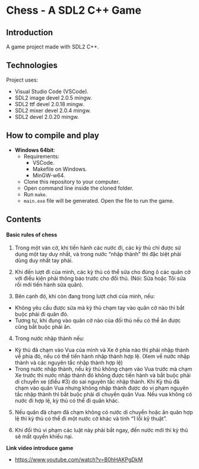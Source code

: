 # Chess - A SDL2 C++ Game

## Introduction

A game project made with SDL2 C++.

## Technologies

Project uses:

- Visual Studio Code (VSCode).
- SDL2 image devel 2.0.5 mingw.
- SDL2 ttf devel 2.0.18 mingw.
- SDL2 mixer devel 2.0.4 mingw.
- SDL2 devel 2.0.20 mingw.

## How to compile and play

- **Windows 64bit**: 
    - Requirements:
        - VSCode.
        - Makefile on Windows.
        - MinGW-w64.
    - Clone this repository to your computer.
    - Open command line inside the cloned folder.
    - Run `make`.
    - `main.exe` file will be generated. Open the file to run the game.



## Contents

#### Basic rules of chess

1. Trong một ván cờ, khi tiến hành các nước đi, các kỳ thủ chỉ được sử dụng một tay duy nhất, và trong nước “nhập thành” thì đặc biệt phải dùng duy nhất tay phải.

2. Khi đến lượt đi của mình, các kỳ thủ có thể sửa cho đúng ô các quân cờ với điều kiện phải thông báo trước cho đối thủ. (Nói: Sửa hoặc Tôi sửa rồi mới tiến hành sửa quân).

3. Bên cạnh đó, khi còn đang trong lượt chơi của mình, nếu:

- Không yêu cầu được sửa mà kỳ thủ chạm tay vào quân cờ nào thì bắt buộc phải đi quân đó.
- Tương tự, khi đụng vào quân cờ nào của đối thủ nếu có thể ăn được cũng bắt buộc phải ăn.
4. Trong nước nhập thành nếu:

- Kỳ thủ đã chạm vào Vua của mình và Xe ở phía nào thì phải nhập thành về phía đó, nếu có thể tiến hành nhập thành hợp lệ. (Xem về nước nhập thành và các nguyên tắc nhập thành hợp lệ)
- Trong nước nhập thành, nếu kỳ thủ không chạm vào Vua trước mà chạm Xe trước thì nước nhập thành đó không được tiến hành và bắt buộc phải di chuyển xe (điều #3) do sai nguyên tắc nhập thành.
Khi Kỳ thủ đã chạm vào quân Vua nhưng không nhập thành được do vi phạm nguyên tắc nhập thành thì bắt buộc phải di chuyển quân Vua. Nếu vua không có nước đi hợp lệ, kỳ thủ có thể đi quân khác.

5. Nếu quân đã chạm đã chạm không có nước di chuyển hoặc ăn quân hợp lệ thì kỳ thủ có thể đi một nước cờ khác và tính “1 lỗi kỹ thuật”.

6. Khi đối thủ vi phạm các luật này phải bắt ngay, đến nước mới thì kỳ thủ sẽ mất quyền khiếu nại.

**Link video introduce game**
- https://www.youtube.com/watch?v=B0hHAKPgDkM